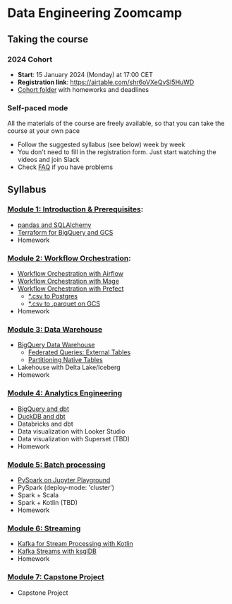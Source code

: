 # Data Engineering Zoomcamp

## Taking the course

### 2024 Cohort

* **Start**: 15 January 2024 (Monday) at 17:00 CET
* **Registration link**: https://airtable.com/shr6oVXeQvSI5HuWD
* [Cohort folder](https://github.com/DataTalksClub/data-engineering-zoomcamp/tree/main/cohorts/2024) with homeworks and deadlines

### Self-paced mode

All the materials of the course are freely available, so that you
can take the course at your own pace

* Follow the suggested syllabus (see below) week by week
* You don't need to fill in the registration form. Just start watching the videos and join Slack
* Check [FAQ](https://docs.google.com/document/d/19bnYs80DwuUimHM65UV3sylsCn2j1vziPOwzBwQrebw/edit?usp=sharing) if you have problems


## Syllabus 

### [Module 1: Introduction & Prerequisites](week_1_basics_n_setup):
* [pandas and SQLAlchemy](week_1_basics_n_setup/pandas_sqlalchemy)
* [Terraform for BigQuery and GCS](week_1_basics_n_setup/terraform-gcp)
* Homework

### [Module 2: Workflow Orchestration](week_2_workflow_orchestration):
* [Workflow Orchestration with Airflow](week_2_workflow_orchestration/airflow)
* [Workflow Orchestration with Mage](week_2_workflow_orchestration/mage)
* [Workflow Orchestration with Prefect](week_2_workflow_orchestration/prefect)
  * [*.csv to Postgres](week_2_workflow_orchestration/prefect/flows/sqlalchemy_ingest.py)
  * [*.csv to .parquet on GCS](week_2_workflow_orchestration/prefect/flows/web_csv_to_gcs.py)
* Homework

### [Module 3: Data Warehouse](week_3_data_warehouse)
* [BigQuery Data Warehouse](week_3_data_warehouse/bigquery)
  * [Federated Queries: External Tables](week_3_data_warehouse/bigquery/nyc_trip_record_data_create_ext_tables.sql)
  * [Partitioning Native Tables](week_3_data_warehouse/bigquery/nyc_trip_record_data_create_tables.sql)
* Lakehouse with Delta Lake/Iceberg
* Homework

### [Module 4: Analytics Engineering](week_4_analytics_engineering)
* [BigQuery and dbt](week_4_analytics_engineering/bigquery)
* [DuckDB and dbt](week_4_analytics_engineering/duckdb)
* Databricks and dbt
* Data visualization with Looker Studio
* Data visualization with Superset (TBD)
* Homework

### [Module 5: Batch processing](week_5_batch_processing)
* [PySpark on Jupyter Playground](week_5_batch_processing/pyspark/notebooks/)
* PySpark (deploy-mode: 'cluster')  
* Spark + Scala
* Spark + Kotlin (TBD)
* Homework

### [Module 6: Streaming](week_6_stream_processing)
* [Kafka for Stream Processing with Kotlin](week_6_stream_processing/kotlin)
* [Kafka Streams with ksqlDB](week_6_stream_processing/ksqldb)
* Homework

### [Module 7: Capstone Project](week_7_capstone_project)
* Capstone Project
